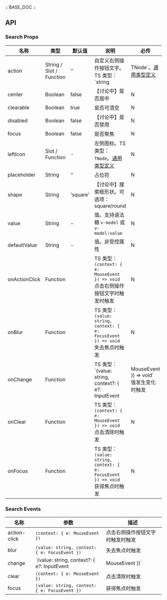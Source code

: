 :: BASE_DOC ::

## API
### Search Props

名称 | 类型 | 默认值 | 说明 | 必传
-- | -- | -- | -- | --
action | String / Slot / Function | '' | 自定义右侧操作按钮文字。TS 类型：`string | TNode`。[通用类型定义](https://github.com/Tencent/tdesign-mobile-vue/blob/develop/src/common.ts) | N
center | Boolean | false | 【讨论中】是否居中 | N
clearable | Boolean | true | 是否可清空 | N
disabled | Boolean | false | 【讨论中】是否禁用 | N
focus | Boolean | false | 是否聚焦 | N
leftIcon | Slot / Function | - | 左侧图标。TS 类型：`TNode`。[通用类型定义](https://github.com/Tencent/tdesign-mobile-vue/blob/develop/src/common.ts) | N
placeholder | String | '' | 占位符 | N
shape | String | 'square' | 【讨论中】搜索框形状。可选项：square/round | N
value | String | - | 值。支持语法糖 `v-model` 或 `v-model:value` | N
defaultValue | String | - | 值。非受控属性 | N
onActionClick | Function |  | TS 类型：`(context: { e: MouseEvent }) => void`<br/>点击右侧操作按钮文字时触发时触发 | N
onBlur | Function |  | TS 类型：`(value: string, context: { e: FocusEvent }) => void`<br/>失去焦点时触发 | N
onChange | Function |  | TS 类型：`(value: string, context?: { e?: InputEvent | MouseEvent }) => void`<br/>值发生变化时触发 | N
onClear | Function |  | TS 类型：`(context: { e: MouseEvent }) => void`<br/>点击清除时触发 | N
onFocus | Function |  | TS 类型：`(value: string, context: { e: FocusEvent }) => void`<br/>获得焦点时触发 | N

### Search Events

名称 | 参数 | 描述
-- | -- | --
action-click | `(context: { e: MouseEvent })` | 点击右侧操作按钮文字时触发时触发
blur | `(value: string, context: { e: FocusEvent })` | 失去焦点时触发
change | `(value: string, context?: { e?: InputEvent | MouseEvent })` | 值发生变化时触发
clear | `(context: { e: MouseEvent })` | 点击清除时触发
focus | `(value: string, context: { e: FocusEvent })` | 获得焦点时触发
